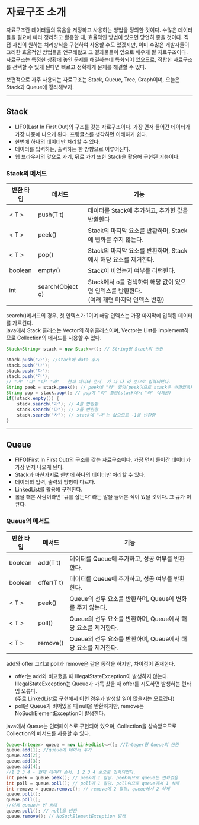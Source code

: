 # 자료구조 소개

자료구조란 데이터들의 묶음을 저장하고 사용하는 방법을 정의한 것이다. 수많은 데이터들을 필요에 따라 정리하고 활용할 때, 효율적인 방법이 있으면 당연히 좋을 것이다. 직접 자신이 원하는 처리방식을 구현하여 사용할 수도 있겠지만, 이미 수많은 개발자들이 그러한 효율적인 방법들을 연구해왔고 그 결과물들이 앞으로 배우게 될 자료구조이다. 자료구조는 특정한 상황에 놓인 문제를 해결하는데 특화되어 있으므로, 적합한 자료구조를 선택할 수 있게 된다면 빠르고 정확하게 문제를 해결할 수 있다.

보편적으로 자주 사용되는 자료구조는 Stack, Queue, Tree, Graph이며, 오늘은 Stack과 Queue에 정리해보자.

---

## Stack

-   LIFO(Last In First Out)의 구조를 갖는 자료구조이다. 가장 먼저 들어간 데이터가 가장 나중에 나오게 된다. 프링글스를 생각하면 이해하기 쉽다.
-   한번에 하나의 데이터만 처리할 수 있다.
-   데이터를 입력하든, 출력하든 한 방향으로 이루어진다.
-   웹 브라우저의 앞으로 가기, 뒤로 가기 또한 Stack을 활용해 구현된 기능이다.


### Stack의 메서드

| 반환 타입   | 메서드 | 기능 |
|---------| --- | --- |
| < T >   | push(T t) | 데이터를 Stack에 추가하고, 추가한 값을 반환한다 |
| < T >   | peek() | Stack의 마지막 요소를 반환하며, Stack에 변화를 주지 않는다. |
| < T >   | pop() | Stack의 마지막 요소를 반환하며, Stack에서 해당 요소를 제거한다. |
| boolean | empty() | Stack이 비었는지 여부를 리턴한다. |
| int     | search(Object o) | Stack에서 o를 검색하여 해당 값이 있으면 인덱스를 반환한다.   <br/>(여러 개면 마지막 인덱스 반환) |

search()메서드의 경우, 첫 인덱스가 1이며 해당 인덱스는 가장 마지막에 입력된 데이터를 가르킨다.   
java에서 Stack 클래스는 Vector의 하위클래스이며, Vector는 List를 implement하므로 Collection의 메서드를 사용할 수 있다.

```java 
Stack<String> stack = new Stack<>(); // String형 Stack의 선언

stack.push("가"); //stack에 data 추가
stack.push("나");
stack.push("다");
stack.push("라");
// "가" "나" "다" "라" - 현재 데이터 순서. 가-나-다-라 순으로 입력되었다.
String peek = stack.peek(); // peek에 "라" 할당(peek이므로 stack은 변화없음)
String pop = stack.pop(); // pop에 "라" 할당(stack에서 "라" 삭제됨)
if(!stack.empty()) {
    stack.search("가"); // 4를 반환함
    stack.search("다"); // 2를 반환함
    stack.search("사"); // stack에 "사"는 없으므로 -1을 반환함
}
```
---

## Queue

-   FIFO(First In First Out)의 구조를 갖는 자료구조이다. 가장 먼저 들어간 데이터가 가장 먼저 나오게 된다.
-   Stack과 마찬가지로 한번에 하나의 데이터만 처리할 수 있다.
-   데이터의 입력, 출력의 뱡항이 다르다.
-   LinkedList를 활용해 구현한다.
-   롤을 해본 사람이라면 '큐를 잡는다' 라는 말을 들어본 적이 있을 것이다. 그 큐가 이 큐다.


### Queue의 메서드

| 반환 타입   | 메서드 | 기능 |
|---------| --- | --- |
| boolean | add(T t) | 데이터를 Queue에 추가하고, 성공 여부를 반환한다. |
| boolean | offer(T t) | 데이터를 Queue에 추가하고, 성공 여부를 반환한다. |
| < T >   | peek() | Queue의 선두 요소를 반환하며, Queue에 변화를 주지 않는다. |
| < T >   | poll() | Queue의 선두 요소를 반환하며, Queue에서 해당 요소를 제거한다.  |
| < T >   | remove() | Queue의 선두 요소를 반환하며, Queue에서 해당 요소를 제거한다. |

add와 offer 그리고 poll과 remove은 같은 동작을 하지만, 차이점이 존재한다.

-   offer는 add와 비교했을 때 IllegalStateException이 발생하지 않는다.  
    IllegalStateException는 Queue가 가득 찼을 때 offer를 시도하면 발생하는 런타임 오류다.      
    (주로 LinkedList로 구현해서 이런 경우가 발생할 일이 많을지는 모르겠다)
-   poll은 Queue가 비어있을 때 null을 반환하지만, remove는
    NoSuchElementException이 발생한다.

java에서 Queue는 인터페이스로 구현되어 있으며, Collection을 상속받으므로 Collection의 메서드를 사용할 수 있다.
```java
Queue<Integer> queue = new LinkedList<>(); //Integer형 Queue의 선언
queue.add(1); //queue에 데이터 추가
queue.add(2);
queue.add(3);
queue.add(4);
//1 2 3 4 - 현재 데이터 순서. 1 2 3 4 순으로 입력되었다.
int peek = queue.peek(); // peek에 1 할당. peek이므로 queue는 변화없음
int poll = queue.poll(); // poll에 1 할당. poll이므로 queue에서 1 삭제
int remove = queue.remove(); // remove에 2 할당. queue에서 2 삭제
queue.poll();
queue.poll();
//이제 queue는 빈 상태
queue.poll(); // null을 반환
queue.remove(); // NoSuchElementException 발생

```